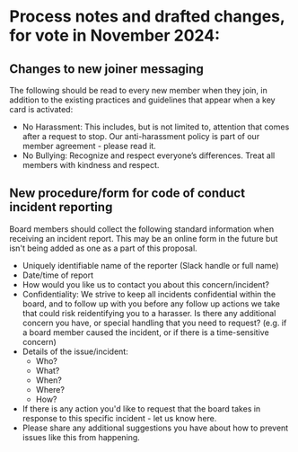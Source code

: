 # Process notes and drafted changes, for vote in November 2024:

## Changes to new joiner messaging

The following should be read to every new member when they join, in addition to the existing practices and guidelines that appear when a key card is activated:

* No Harassment: This includes, but is not limited to, attention that comes after a request to stop. Our anti-harassment policy is part of our member agreement - please read it.
* No Bullying: Recognize and respect everyone’s differences. Treat all members with kindness and respect.


## New procedure/form for code of conduct incident reporting

Board members should collect the following standard information when receiving an incident report. This may be an online form in the future but isn't being added as one as a part of this proposal.

* Uniquely identifiable name of the reporter (Slack handle or full name)
* Date/time of report
* How would you like us to contact you about this concern/incident?
* Confidentiality: We strive to keep all incidents confidential within the board, and to follow up with you before any follow up actions we take that could risk reidentifying you to a harasser. Is there any additional concern you have, or special handling that you need to request? (e.g. if a board member caused the incident, or if there is a time-sensitive concern)
* Details of the issue/incident:
  * Who?
  * What?
  * When?
  * Where?
  * How?
* If there is any action you'd like to request that the board takes in response to this specific incident - let us know here.
* Please share any additional suggestions you have about how to prevent issues like this from happening.

